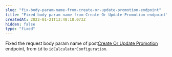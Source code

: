```yaml
---
slug: "fix-body-param-name-from-create-or-update-promotion-endpoint"
title: "Fixed body param name from Create Or Update Promotion endpoint"
createdAt: 2022-01-21T13:48:18.073Z
hidden: false
type: "fixed"
---
```


Fixed the request body param name of <span class="api pg-type type-post">post</span>[Create Or Update Promotion](https://developers.vtex.com/vtex-rest-api/reference/promotions/createorupdatecalculatorconfiguration) endpoint, from `id` to `idCalculatorConfiguration`.
